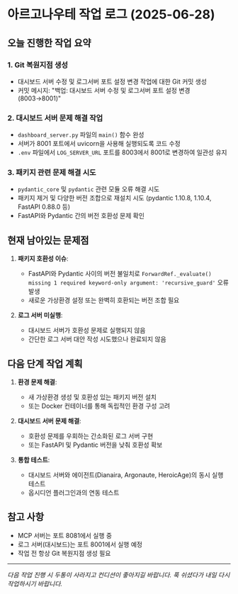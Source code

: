# 아르고나우테 작업 로그 (2025-06-28)

## 오늘 진행한 작업 요약

### 1. Git 복원지점 생성
- 대시보드 서버 수정 및 로그서버 포트 설정 변경 작업에 대한 Git 커밋 생성
- 커밋 메시지: "백업: 대시보드 서버 수정 및 로그서버 포트 설정 변경 (8003→8001)"

### 2. 대시보드 서버 문제 해결 작업
- `dashboard_server.py` 파일의 `main()` 함수 완성
- 서버가 8001 포트에서 uvicorn을 사용해 실행되도록 코드 수정
- `.env` 파일에서 `LOG_SERVER_URL` 포트를 8003에서 8001로 변경하여 일관성 유지

### 3. 패키지 관련 문제 해결 시도
- `pydantic_core` 및 `pydantic` 관련 모듈 오류 해결 시도
- 패키지 제거 및 다양한 버전 조합으로 재설치 시도 (pydantic 1.10.8, 1.10.4, FastAPI 0.88.0 등)
- FastAPI와 Pydantic 간의 버전 호환성 문제 확인

## 현재 남아있는 문제점

1. **패키지 호환성 이슈**:
   - FastAPI와 Pydantic 사이의 버전 불일치로 `ForwardRef._evaluate() missing 1 required keyword-only argument: 'recursive_guard'` 오류 발생
   - 새로운 가상환경 설정 또는 완벽히 호환되는 버전 조합 필요

2. **로그 서버 미실행**:
   - 대시보드 서버가 호환성 문제로 실행되지 않음
   - 간단한 로그 서버 대안 작성 시도했으나 완료되지 않음

## 다음 단계 작업 계획

1. **환경 문제 해결**:
   - 새 가상환경 생성 및 호환성 있는 패키지 버전 설치
   - 또는 Docker 컨테이너를 통해 독립적인 환경 구성 고려

2. **대시보드 서버 문제 해결**:
   - 호환성 문제를 우회하는 간소화된 로그 서버 구현
   - 또는 FastAPI 및 Pydantic 버전을 낮춰 호환성 확보

3. **통합 테스트**:
   - 대시보드 서버와 에이전트(Dianaira, Argonaute, HeroicAge)의 동시 실행 테스트
   - 옵시디언 플러그인과의 연동 테스트

## 참고 사항
- MCP 서버는 포트 8081에서 실행 중
- 로그 서버(대시보드)는 포트 8001에서 실행 예정
- 작업 전 항상 Git 복원지점 생성 필요

---

*다음 작업 진행 시 두통이 사라지고 컨디션이 좋아지길 바랍니다. 푹 쉬셨다가 내일 다시 작업하시기 바랍니다.*

